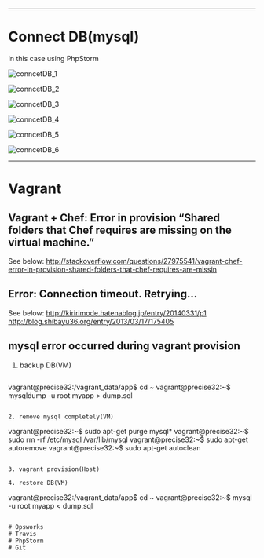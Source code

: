 <hr id="db">

# Connect DB(mysql)
In this case using PhpStorm  

![conncetDB_1](https://user-images.githubusercontent.com/9262490/28098454-53ff2dde-66f1-11e7-911c-726617633078.png)

![conncetDB_2](https://user-images.githubusercontent.com/9262490/28098514-b95b85ce-66f1-11e7-92f4-364fac83c5cf.png)

![conncetDB_3](https://user-images.githubusercontent.com/9262490/28098535-d35da51a-66f1-11e7-9d45-18cbc1f52752.png)

![conncetDB_4](https://user-images.githubusercontent.com/9262490/28098545-e2bc50ec-66f1-11e7-91a7-8e39470ce8da.png)

![conncetDB_5](https://user-images.githubusercontent.com/9262490/28098555-f0efb262-66f1-11e7-8678-1f62161586f3.png)

![conncetDB_6](https://user-images.githubusercontent.com/9262490/28098560-fa92476c-66f1-11e7-8903-8837c9e2f1a9.png)

<hr id="trouble-shooting">

# Vagrant
## Vagrant + Chef: Error in provision “Shared folders that Chef requires are missing on the virtual machine.”
See below:
http://stackoverflow.com/questions/27975541/vagrant-chef-error-in-provision-shared-folders-that-chef-requires-are-missin
## Error: Connection timeout. Retrying...
See below:
http://kiririmode.hatenablog.jp/entry/20140331/p1
http://blog.shibayu36.org/entry/2013/03/17/175405
## mysql error occurred during vagrant provision
1. backup DB(VM)
   ```
vagrant@precise32:/vagrant_data/app$ cd ~
vagrant@precise32:~$ mysqldump -u root myapp > dump.sql
```

2. remove mysql completely(VM)
   ```
vagrant@precise32:~$ sudo apt-get purge mysql*
vagrant@precise32:~$ sudo rm -rf /etc/mysql /var/lib/mysql
vagrant@precise32:~$ sudo apt-get autoremove
vagrant@precise32:~$ sudo apt-get autoclean
```

3. vagrant provision(Host)

4. restore DB(VM)
   ```
vagrant@precise32:/vagrant_data/app$ cd ~
vagrant@precise32:~$ mysql -u root myapp < dump.sql
```   

# Opsworks
# Travis
# PhpStorm
# Git
